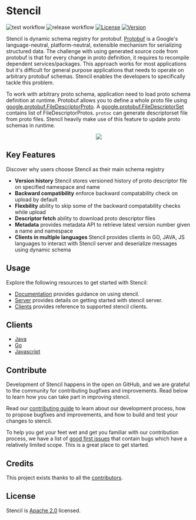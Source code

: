 # Stencil


![test workflow](https://github.com/odpf/stencil/actions/workflows/server-test.yaml/badge.svg)
![release workflow](https://github.com/odpf/stencil/actions/workflows/release.yml/badge.svg)
[![License](https://img.shields.io/badge/License-Apache%202.0-blue.svg?logo=apache)](LICENSE)
[![Version](https://img.shields.io/github/v/release/odpf/stencil?logo=semantic-release)](Version)


Stencil is dynamic schema registry for protobuf. [Protobuf](https://developers.google.com/protocol-buffers) is a Google's language-neutral, platform-neutral, extensible mechanism for serializing structured data. The challenge with using generated source code from protobuf is that for every change in proto definition, it requires to recompile dependent services/packages. This approach works for most applications but it's difficult for general purpose applications that needs to operate on arbitrary protobuf schemas. Stencil enables the developers to specifically tackle this problem.

To work with arbitrary proto schema, application need to load proto schema definition at runtime. Protobuf allows you to define a whole proto file using [google.protobuf.FileDescriptorProto](https://github.com/protocolbuffers/protobuf/blob/master/src/google/protobuf/descriptor.proto#L62). A [google.protobuf.FileDescriptorSet](https://github.com/protocolbuffers/protobuf/blob/master/src/google/protobuf/descriptor.proto#L57) contains list of FileDescriptorProtos. `protoc` can generate descriptorset file from proto files. Stencil heavily make use of this feature to update proto schemas in runtime.

<p align="center"><img src="./docs/assets/overview.svg" /></p>

## Key Features
Discover why users choose Stencil as their main schema registry

* **Version history** Stencil stores versioned history of proto descriptor file on specified namespace and name
* **Backward compatibility** enforce backward compatability check on upload by default
* **Flexbility** ability to skip some of the backward compatability checks while upload
* **Descriptor fetch** ability to download proto descriptor files
* **Metadata** provides metadata API to retrieve latest version number given a name and namespace
* **Clients in multiple languages** Stencil provides clients in GO, JAVA, JS languages to interact with Stencil server and deserialize messages using dynamic schema


## Usage

Explore the following resources to get started with Stencil:

* [Documentation](http://odpf.gitbook.io/stencil) provides guidance on using stencil.
* [Server](/server) provides details on getting started with stencil server.
* [Clients](/clients) provides reference to supported stencil clients.

## Clients

 - [Java](clients/java)
 - [Go](clients/go)
 - [Javascript](clients/js)

## Contribute

Development of Stencil happens in the open on GitHub, and we are grateful to the community for contributing bugfixes and improvements. Read below to learn how you can take part in improving stencil.

Read our [contributing guide](docs/contribute/contribution.md) to learn about our development process, how to propose bugfixes and improvements, and how to build and test your changes to stencil.

To help you get your feet wet and get you familiar with our contribution process, we have a list of [good first issues](https://github.com/odpf/stencil/labels/good%20first%20issue) that contain bugs which have a relatively limited scope. This is a great place to get started.

## Credits

This project exists thanks to all the [contributors](https://github.com/odpf/stencil/graphs/contributors).

## License
Stencil is [Apache 2.0](LICENSE) licensed.
